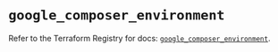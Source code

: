 # `google_composer_environment`

Refer to the Terraform Registry for docs: [`google_composer_environment`](https://registry.terraform.io/providers/hashicorp/google/6.3.0/docs/resources/composer_environment).
